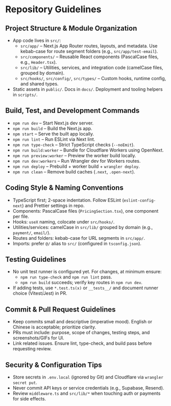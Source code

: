# Repository Guidelines

## Project Structure & Module Organization
- App code lives in `src/`:
  - `src/app/` – Next.js App Router routes, layouts, and metadata. Use kebab-case for route segment folders (e.g., `src/app/test-email`).
  - `src/components/` – Reusable React components (PascalCase files, e.g., `Header.tsx`).
  - `src/lib/` – Utilities, services, and integration code (camelCase files, grouped by domain).
  - `src/hooks/`, `src/config/`, `src/types/` – Custom hooks, runtime config, and shared types.
- Static assets in `public/`. Docs in `docs/`. Deployment and tooling helpers in `scripts/`.

## Build, Test, and Development Commands
- `npm run dev` – Start Next.js dev server.
- `npm run build` – Build the Next.js app.
- `npm start` – Serve the built app locally.
- `npm run lint` – Run ESLint via Next lint.
- `npm run type-check` – Strict TypeScript checks (`--noEmit`).
- `npm run build:worker` – Bundle for Cloudflare Workers using OpenNext.
- `npm run preview:worker` – Preview the worker build locally.
- `npm run dev:workers` – Run Wrangler dev for Workers routes.
- `npm run deploy` – Prebuild + worker build + `wrangler deploy`.
- `npm run clean` – Remove build caches (`.next`, `.open-next`).

## Coding Style & Naming Conventions
- TypeScript first; 2-space indentation. Follow ESLint (`eslint-config-next`) and Prettier settings in repo.
- Components: PascalCase files (`PricingSection.tsx`), one component per file.
- Hooks: `useX` naming, colocate under `src/hooks/`.
- Utilities/services: camelCase in `src/lib/` grouped by domain (e.g., `payment/`, `email/`).
- Routes and folders: kebab-case for URL segments in `src/app/`.
- Imports: prefer `@/` alias to `src/` (configured in `tsconfig.json`).

## Testing Guidelines
- No unit test runner is configured yet. For changes, at minimum ensure:
  - `npm run type-check` and `npm run lint` pass.
  - `npm run build` succeeds; verify key routes in `npm run dev`.
- If adding tests, use `*.test.ts(x)` or `__tests__/` and document runner choice (Vitest/Jest) in PR.

## Commit & Pull Request Guidelines
- Keep commits small and descriptive (imperative mood). English or Chinese is acceptable; prioritize clarity.
- PRs must include: purpose, scope of changes, testing steps, and screenshots/GIFs for UI.
- Link related issues. Ensure lint, type-check, and build pass before requesting review.

## Security & Configuration Tips
- Store secrets in `.env.local` (ignored by Git) and Cloudflare via `wrangler secret put`.
- Never commit API keys or service credentials (e.g., Supabase, Resend).
- Review `middleware.ts` and `src/lib/*` when touching auth or payments for side effects.
